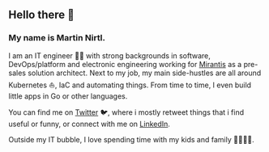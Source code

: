 ## Hello there 👋

### My name is Martin Nirtl.

I am an IT engineer 👨‍💻 with strong backgrounds in software, DevOps/platform and electronic engineering working for [Mirantis](https://www.mirantis.com/) as a pre-sales solution architect. Next to my job, my main side-hustles are all around Kubernetes ⛵, IaC and automating things. From time to time, I even build little apps in Go or other languages.

You can find me on [Twitter](https://twitter.com/martinnirtl) 🐦, where i mostly retweet things that i find useful or funny, or connect with me on [LinkedIn](https://www.linkedin.com/in/martinnirtl/).

Outside my IT bubble, I love spending time with my kids and family 👨‍👩‍👦‍👦.
